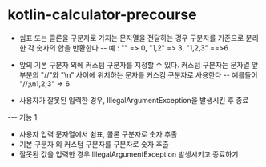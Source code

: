 # kotlin-calculator-precourse

- 쉼표 또는 클론을 구분자로 가지는 문자열을 전달하는 경우 구분자를 기준으로 분리한 각 숫자의 합을 반환한다
-- 예 : "" => 0, "1,2" => 3, "1,2,3" ==>6

- 앞의 기본 구분자 외에 커스텀 구분자를 지정할 수 있다. 커스텀 구분자는 문자열 앞부분의 "//"와 "\n" 사이에 위치하는 문자를 커스컴 구분자로 사용한다
-- 예를들어 "//;\n1,2;3" => 6

- 사용자가 잘못된 입력한 경우, IllegalArgumentException을 발생시킨 후 종료

--- 기능 1
- 사용자 입력 문자열에서 쉼표, 콜론 구분자로 숫자 추출
- 기본 구분자 외 커스텀 구분자를 구분자로 숫자 추출
- 잘못된 값을 입력한 경우 IllegalArgumentException 발생시키고 종료하기


